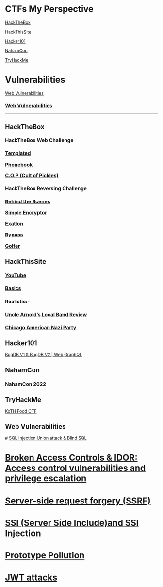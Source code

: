 # CTFs My Perspective

<a href="#htb">HackTheBox</a>

<a href="#hts">HackThisSite</a>

<a href="#h101">Hacker101</a>

<a href="#nc">NahamCon</a>

<a href="#thm">TryHackMe</a>
# Vulnerabilities
<a href="#web">Web Vulnerabilities </a>
### <a href="https://github.com/AdithyakrishnaV/Web-Vulnerabilities">Web Vulnerabilities </a>
------------------------------------------

<h2 id="htb">HackTheBox</h2>

<h3>HackTheBox Web Challenge<h3>

<a href="https://medium.com/@adithyakrishnav001/templated-hackthebox-web-challenge-my-perspective-54823e2d39b2">Templated</a>

<a href="https://medium.com/@adithyakrishnav001/phonebook-hackthebox-web-challenge-my-perspective-e6621e9df112">Phonebook</a>

<a href="https://www.youtube.com/watch?v=_x9-Zx1ueK0">C.O.P (Cult of Pickles)</a>

<h3>HackTheBox Reversing Challenge<h3>

<a href="https://www.youtube.com/watch?v=8sFY9q0xOXY&list=PL2K366VwU2XEWxa2IlwttusMm8lZr73lT&index=6" >Behind the Scenes</a>

<a href="https://www.youtube.com/watch?v=D4dc-O85slw">Simple Encryptor</a>

<a href="https://www.youtube.com/watch?v=LPa-z3vCu00">Exatlon</a>

<a href="https://www.youtube.com/watch?v=2ar1wd97oXU">Bypass</a>

<a href="https://www.youtube.com/watch?v=Ytu1Pr5Nnes">Golfer</a>


<h2 id="hts">HackThisSite</h2>
  
### <a href="https://www.youtube.com/playlist?list=PL2K366VwU2XE8v6uCyljhywoMKKJFj5Og">YouTube</a>

### <a href="https://medium.com/@adithyakrishnav001/hackthissite-basics-full-b32aa0a99424">Basics</a>
  
### Realistic:-
### <a href="https://medium.com/@adithyakrishnav001/uncle-arnolds-local-band-review-159c6076e7e5" >Uncle Arnold’s Local Band Review</a>
### <a href="https://medium.com/@adithyakrishnav001/chicago-american-nazi-party-hackthissite-fdfaeac5c8c5" >Chicago American Nazi Party </a>

<h2 id="h101">Hacker101</h2>
<a href="https://youtu.be/1cn-MR_mD6E?si=uNmoQoFskUkAjhs4">BugDB V1 & BugDB V2 | Web,GraphQL </a>

<h2 id="nc">NahamCon </h2>
  
### <a href="https://medium.com/@adithyakrishnav001/nahamcon-eu-ctf-2022-f030c364ec0f">NahamCon 2022</a>

<h2 id="thm">TryHackMe</h2>

<a href="https://www.youtube.com/watch?v=V3B_Ch3yEmM">KoTH Food CTF</a>

<h2 id="web">Web Vulnerabilities</h2>
# <a href="https://towardsdev.com/sql-injection-web-security-academy-union-attack-blind-sql-9d14e159df9c" target="_blank" >SQL Injection Union attack & Blind SQL</a>

# <a href="https://medium.com/@adithyakrishnav001/broken-access-controls-idor-access-control-vulnerabilities-and-privilege-escalation-922ba35fdc20" target="_blank" >Broken Access Controls & IDOR: Access control vulnerabilities and privilege escalation</a>

# <a href="https://medium.com/@adithyakrishnav001/server-side-request-forgery-ssrf-bf23802cfb12">Server-side request forgery (SSRF)</a>

# <a href="https://medium.com/@adithyakrishnav001/ssi-server-side-include-and-ssi-injection-d37d18ad0248">SSI (Server Side Include)and SSI Injection</a>

# <a href="https://medium.com/towardsdev/prototype-pollution-bcebc9cd3164"> Prototype Pollution</a>

# <a href="https://medium.com/@adithyakrishnav001/jwt-attacks-621a4410e4e2">JWT attacks </a>

